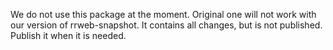 We do not use this package at the moment. Original one will not work with our version of rrweb-snapshot.
It contains all changes, but is not published. Publish it when it is needed.